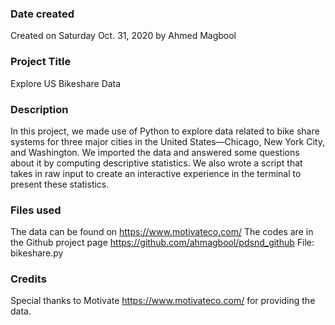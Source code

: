 ### Date created
Created on Saturday Oct. 31, 2020 by Ahmed Magbool

### Project Title
Explore US Bikeshare Data

### Description
In this project, we made use of Python to explore data related to bike share systems for three major cities in the United States—Chicago, New York City, and Washington. We imported the data and answered some questions about it by computing descriptive statistics. We also wrote a script that takes in raw input to create an interactive experience in the terminal to present these statistics.

### Files used
The data can be found on https://www.motivateco.com/
The codes are in the Github project page https://github.com/ahmagbool/pdsnd_github File: bikeshare.py

### Credits
Special thanks to Motivate https://www.motivateco.com/ for providing the data.
